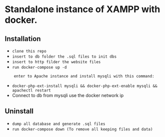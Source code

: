 # Standalone instance of XAMPP with docker.

## Installation
- ```clone this repo```
- ```insert to db folder the .sql files to init dbs```
- ```insert to http filder the website files```
- ```run docker-compose up -d```

```
    enter to Apache instance and install mysqli with this command:
```
- ```docker-php-ext-install mysqli && docker-php-ext-enable mysqli && apachectl restart```
- Connect to db from mysqli use the docker network ip

## Uninstall
- ```dump all database and generate .sql files```
- ```run docker-compose down (To remove all keeping files and data)```
 
